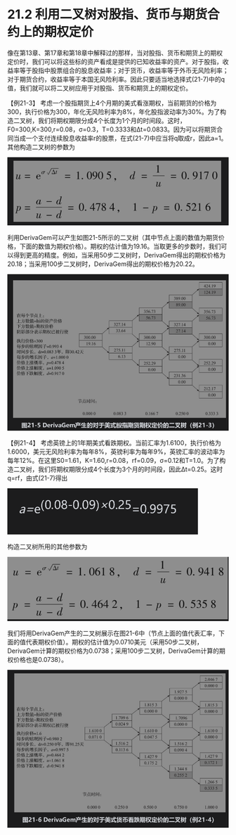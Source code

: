 # 21.2 利用二叉树对股指、货币与期货合约上的期权定价

像在第13章、第17章和第18章中解释过的那样，当对股指、货币和期货上的期权定价时，我们可以将这些标的资产看成是提供的已知收益率的资产。对于股指，收益率等于股指中股票组合的股息收益率；对于货币，收益率等于外币无风险利率；对于期货合约，收益率等于本国无风险利率。因此只要适当地选择式(21-7)中的q值，我们就可以将二叉树应用于对股指、货币和期货上的期权定价。

【例21-3】 考虑一个股指期货上4个月期的美式看涨期权，当前期货的价格为300，执行价格为300，年化无风险利率为8%，年化股指波动率为30%。为了构造二叉树，我们将期权期限分成4个长度为1个月的时间段。这时，F0=300,K=300,r=0.08，σ=0.3，T=0.3333和Δt=0.0833。因为可以将期货合同当成一个支付连续股息收益率r的股票，在式(21-7)中应当将q取成r，因此a=1。其他构造二叉树的参数为

![](images/2024-03-18-15-08-47.png)

利用DerivaGem可以产生如图21-5所示的二叉树（其中节点上面的数值为期货价格，下面的数值为期权价格）。期权的估计值为19.16。当取更多的步数时，我们可以得到更高的精度。例如，当采用50步二叉树时，DerivaGem得出的期权价格为20.18；当采用100步二叉树时，DerivaGem得出的期权价格为20.22。

![](images/2024-03-18-15-09-05.png)

【例21-4】 考虑英镑上的1年期美式看跌期权。当前汇率为1.6100，执行价格为1.6000，美元无风险利率为每年8%，英镑利率为每年9%，英镑汇率的波动率为每年12%。在这里S0=1.61，K=1.60,r=0.08，rf=0.09，σ=0.12和T=1.0。为了构造二叉树，我们将期权期限分成4个长度为3个月的时间段，因此Δt=0.25。这时q=rf，由式(21-7)得出

![](images/2024-03-18-15-09-23.png)

构造二叉树所用的其他参数为

![](images/2024-03-18-15-09-39.png)

我们将用DerivaGem产生的二叉树展示在图21-6中（节点上面的值代表汇率，下面的值代表期权价值）。期权的估计值为0.0710美元（采用50步二叉树，DerivaGem计算的期权价格为0.0738；采用100步二叉树，DerivaGem计算的期权价格也是0.0738）。

![](images/2024-03-18-15-09-56.png)